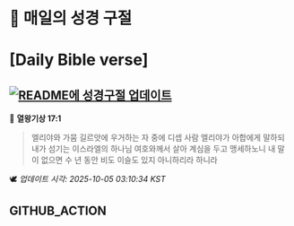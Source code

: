 # 🙏 매일의 성경 구절
# [Daily Bible verse]
## [![README에 성경구절 업데이트](https://github.com/DONGSUKA/first_test/actions/workflows/update-readme-bible.yml/badge.svg)](https://github.com/DONGSUKA/first_test/actions/workflows/update-readme-bible.yml)
<!-- START_BIBLE_VERSE -->
📖 **열왕기상 17:1**
> 엘리야와 가뭄 길르앗에 우거하는 자 중에 디셉 사람 엘리야가 아합에게 말하되 내가 섬기는 이스라엘의 하나님 여호와께서 살아 계심을 두고 맹세하노니 내 말이 없으면 수 년 동안 비도 이슬도 있지 아니하리라 하니라

🕊️ _업데이트 시각: 2025-10-05 03:10:34 KST_
  <!-- END_BIBLE_VERSE -->
## GITHUB_ACTION
